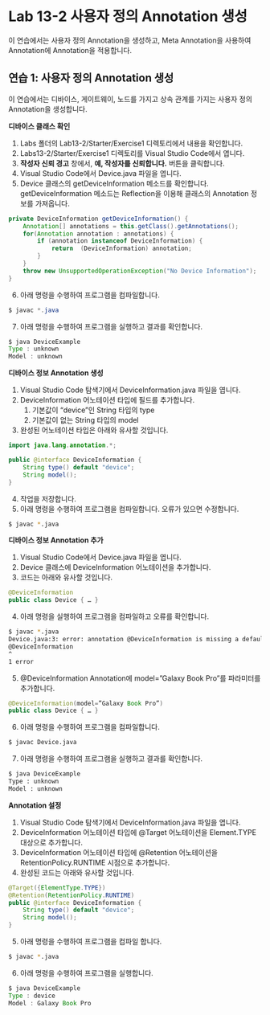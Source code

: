 # Lab 13-2 사용자 정의 Annotation 생성
이 연습에서는 사용자 정의 Annotation을 생성하고, Meta Annotation을 사용하여 Annotation에 Annotation을 적용합니다.

## 연습 1: 사용자 정의 Annotation 생성
이 연습에서는 디바이스, 게이트웨이, 노드를 가지고 상속 관계를 가지는 사용자 정의 Annotation을 생성합니다.

**디바이스 클래스 확인**
1. Labs 폴더의 Lab13-2/Starter/Exercise1 디렉토리에서 내용을 확인합니다.
2. Labs13-2/Starter/Exercise1 디렉토리를 Visual Studio Code에서 엽니다.
3. **작성자 신뢰 경고** 창에서, **예, 작성자를 신뢰합니다.** 버튼을 클릭합니다.
4. Visual Studio Code에서 Device.java 파일을 엽니다.
5. Device 클래스의 getDeviceInformation 메소드를 확인합니다. getDeviceInformation 메소드는 Reflection을 이용해 클래스의 Annotation 정보를 가져옵니다.
```java
private DeviceInformation getDeviceInformation() {
    Annotation[] annotations = this.getClass().getAnnotations();
    for(Annotation annotation : annotations) {
        if (annotation instanceof DeviceInformation) {
            return  (DeviceInformation) annotation;
        }
    }
    throw new UnsupportedOperationException("No Device Information");
}
```
6. 아래 명령을 수행하여 프로그램을 컴파일합니다.
```java
$ javac *.java
```
7. 아래 명령을 수행하여 프로그램을 실행하고 결과를 확인합니다.
```java
$ java DeviceExample
Type : unknown
Model : unknown
```

**디바이스 정보 Annotation 생성**
1.	Visual Studio Code 탐색기에서 DeviceInformation.java 파일을 엽니다.
2.	DeviceInformation 어노테이션 타입에 필드를 추가합니다.
    1. 기본값이 “device”인 String 타입의 type
    2. 기본값이 없는 String 타입의 model
3.	완성된 어노테이션 타입은 아래와 유사할 것입니다.
```java
import java.lang.annotation.*;

public @interface DeviceInformation {
    String type() default "device";
    String model();
}
```
4.	작업을 저장합니다.
5.	아래 명령을 수행하여 프로그램을 컴파일합니다. 오류가 있으면 수정합니다.
```bash
$ javac *.java
```

**디바이스 정보 Annotation 추가**
1.	Visual Studio Code에서 Device.java 파일을 엽니다.
2.	Device 클래스에 DeviceInformation 어노테이션을 추가합니다.
3.	코드는 아래와 유사할 것입니다.
```java
@DeviceInformation
public class Device { … }
```
4.	아래 명령을 실행하여 프로그램을 컴파일하고 오류를 확인합니다.
```bash
$ javac *.java
Device.java:3: error: annotation @DeviceInformation is missing a default value for the element 'model'
@DeviceInformation
^
1 error
```
5. @DeviceInformation Annotation에 model=”Galaxy Book Pro”를 파라미터를 추가합니다.
```java
@DeviceInformation(model=”Galaxy Book Pro”)
public class Device { … }
```
6. 아래 명령을 수행하여 프로그램을 컴파일합니다.
```bash
$ javac Device.java
```
7.	아래 명령을 수행하여 프로그램을 실행하고 결과를 확인합니다.
```bash
$ java DeviceExample
Type : unknown
Model : unknown
```

**Annotation 설정**
1.	Visual Studio Code 탐색기에서 DeviceInformation.java 파일을 엽니다.
2.	DeviceInformation 어노테이션 타입에 @Target 어노테이션을 Element.TYPE 대상으로 추가합니다.
3.	DeviceInformation 어노테이션 타입에 @Retention 어노테이션을 RetentionPolicy.RUNTIME 시점으로 추가합니다.
4.	완성된 코드는 아래와 유사할 것입니다.
```java
@Target({ElementType.TYPE})
@Retention(RetentionPolicy.RUNTIME)
public @interface DeviceInformation {
    String type() default "device";
    String model();
}
```
5.	아래 명령을 수행하여 프로그램을 컴파일 합니다.
```bash
$ javac *.java
```
6.	아래 명령을 수행하여 프로그램을 실행합니다.
```java
$ java DeviceExample
Type : device
Model : Galaxy Book Pro
```
